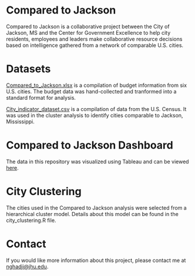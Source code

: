 # Compared to Jackson

Compared to Jackson is a collaborative project between the City of Jackson, MS and the Center for Government Excellence to help city residents, employees and leaders make collaborative resource decisions based on intelligence gathered from a network of comparable U.S. cities.

# Datasets
[Compared_to_Jackson.xlsx](/Compared_to_Jackson.xlsx) is a compilation of budget information from six U.S. cities. The budget data was hand-collected and tranformed into a standard format for analysis. 

[City_indicator_dataset.csv](City_indicator_dataset.csv) is a compilation of data from the U.S. Census. It was used in the cluster analysis to identify cities comparable to Jackson, Mississippi. 

# Compared to Jackson Dashboard
The data in this repository was visualized using Tableau and can be viewed [here](http://labs.centerforgov.org/projects/kickstarts/index_jackson.html).

# City Clustering
The cities used in the Compared to Jackson analysis were selected from a hierarchical cluster model. Details about this model can be found in the city_clustering.R file.

# Contact
If you would like more information about this project, please contact me at nghadji@jhu.edu. 

